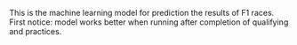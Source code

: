 This is the machine learning model for prediction the results of F1 races.
First notice: model works better when running after completion of qualifying and practices.
